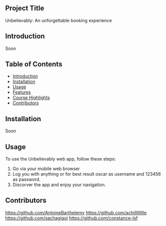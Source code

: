 ## Project Title

Unbelievably: An unforgettable booking experience 

## Introduction
Soon

## Table of Contents

- [Introduction](#project-overview)
- [Installation](#installation)
- [Usage](#usage)
- [Features](#features)
- [Course Highlights](#course-highlights)
- [Contributors](#contributors)

## Installation
Soon

## Usage
To use the Unbelievably web app, follow these steps:

1. Go via your mobile web browser
2. Log you with anything or for best result oscar as username and 123456 as password.
4. Discorver the app and enjoy your navigation.
   
## Contributors
https://github.com/AntoineBarthelemy
https://github.com/achillllllllle
https://github.com/sachagigoi
https://github.com/constance-lsf
